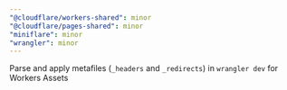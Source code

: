 ```yaml
---
"@cloudflare/workers-shared": minor
"@cloudflare/pages-shared": minor
"miniflare": minor
"wrangler": minor
---
```


Parse and apply metafiles (`_headers` and `_redirects`) in `wrangler dev` for Workers Assets
